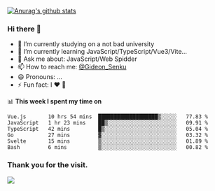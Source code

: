 [![Anurag's github stats](https://github-readme-stats.vercel.app/api?username=gideonsenku)](https://github.com/anuraghazra/github-readme-stats)
### Hi there 👋
- 🔭 I’m currently studying on a not bad university 
- 🌱 I’m currently learning JavaScript/TypeScript/Vue3/Vite...
- 💬 Ask me about: JavaScript/Web Spidder 
- 📫 How to reach me: [@Gideon_Senku](https://t.me/Gideon_Senku)
- 😄 Pronouns: ...
- ⚡ Fun fact: I ❤️ 🎵

📊 **This week I spent my time on**
<!--START_SECTION:waka-->

```text
Vue.js       10 hrs 54 mins  ███████████████████▒░░░░░   77.83 %
JavaScript   1 hr 23 mins    ██▒░░░░░░░░░░░░░░░░░░░░░░   09.91 %
TypeScript   42 mins         █▒░░░░░░░░░░░░░░░░░░░░░░░   05.04 %
Go           27 mins         ▓░░░░░░░░░░░░░░░░░░░░░░░░   03.32 %
Svelte       15 mins         ▒░░░░░░░░░░░░░░░░░░░░░░░░   01.89 %
Bash         6 mins          ▒░░░░░░░░░░░░░░░░░░░░░░░░   00.82 %
```

<!--END_SECTION:waka-->


### Thank you for the visit.
![](http://profile-counter.glitch.me/gideonsenku/count.svg)
<!--
**GideonSenku/GideonSenku** is a ✨ _special_ ✨ repository because its `README.md` (this file) appears on your GitHub profile.

Here are some ideas to get you started:

- 🔭 I’m currently working on ...
- 🌱 I’m currently learning ...
- 👯 I’m looking to collaborate on ...
- 🤔 I’m looking for help with ...
- 💬 Ask me about ...
- 📫 How to reach me: ...
- 😄 Pronouns: ...
- ⚡ Fun fact: ...
-->
